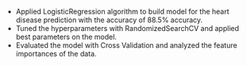 - Applied LogisticRegression algorithm to build model for the heart disease prediction with the accuracy of 88.5% accuracy.
- Tuned the hyperparameters with RandomizedSearchCV and applied best parameters on the model.
- Evaluated the model with Cross Validation and analyzed the feature importances of the data.
